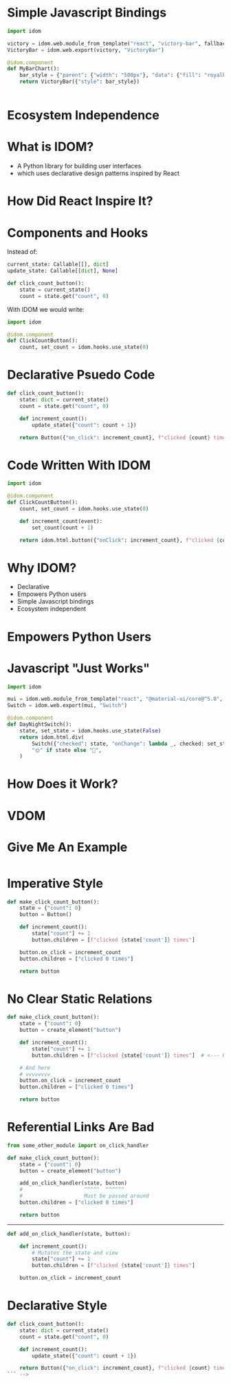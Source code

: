 
# Simple Javascript Bindings

```python
import idom

victory = idom.web.module_from_template("react", "victory-bar", fallback="⌛")
VictoryBar = idom.web.export(victory, "VictoryBar")

@idom.component
def MyBarChart():
    bar_style = {"parent": {"width": "500px"}, "data": {"fill": "royalblue"}}
    return VictoryBar({"style": bar_style})
```

<div style="display:flex;justify-content:center;">
  <span data-idom="views.victory_chart" />
</div>


<!--

When you do need to use Javascript it's easy

Because IDOM is still running Python in the backened
e.g. Matplotlib ex

So long as library you want is React

Just export the component you want and use it

-->


# Ecosystem Independence

<span data-idom="views.img" data-file="idom-in-jupyter.gif" />

<!--

- IDOM's peers intentionally or by neccessity lock you into using one set of tools
  - EX. Jupyter Widgets, Plotly, or Streamlit
  - A widget written for one of these tools can't be ported elsewhere
  - One written for IDOM can, in principle be taken anywhere
  - Already supports Juyterpy and Plotly Dash

-->





# What is IDOM?

- A Python library for building user interfaces
- which uses declarative design patterns inspired by React

<!--

Ok, now that we've got some context under out belt
what is IDOM?
Well hopefully these bullets make sense now.

-->


# How Did React Inspire It?

<!--

The main thing we took where the
- functional components
- hooks

-->


# Components and Hooks

Instead of:

```python
current_state: Callable[[], dict]
update_state: Callable[[dict], None]

def click_count_button():
    state = current_state()
    count = state.get("count", 0)
```

With IDOM we would write:

```python
import idom

@idom.component
def ClickCountButton():
    count, set_count = idom.hooks.use_state(0)
```

<!--

- component: encapsulates the state and representation of a view
- hook: allows you to "hook" into the life cycle and state of a component

- use_state hook achieves the same effect
- returns the current state with a callback to update it
- also defines a default value

-->


# Declarative Psuedo Code


```python
def click_count_button():
    state: dict = current_state()
    count = state.get("count", 0)

    def increment_count():
        update_state({"count": count + 1})

    return Button({"on_click": increment_count}, f"clicked {count} times")
```


# Code Written With IDOM

```python
import idom

@idom.component
def ClickCountButton():
    count, set_count = idom.hooks.use_state(0)

    def increment_count(event):
        set_count(count + 1)

    return idom.html.button({"onClick": increment_count}, f"clicked {count} times")
```


# Why IDOM?

- Declarative
- Empowers Python users
- Simple Javascript bindings
- Ecosystem independent

<!--

we got a sense for what it is

now why should you use it - there are lots of alternatives out there

most assume you have a JS team that can make custom components

Streamlit: state management is restrictive
IpyWidgets: imperative design patterns
complicated JS bindings



- declarative
  - already covered but its an important point
  - many peers rely on imperative design patterns

GO TO NEXT SLIDE

-->


# Empowers Python Users

<span data-idom="views.gallery" />

<!--

- IDOM doesn't limit Python users to high level abstractions
  - You can control the DOM with nearly as much flexibility as a JS dev

-->


# Javascript "Just Works"

```python
import idom

mui = idom.web.module_from_template("react", "@material-ui/core@^5.0", fallback="⌛")
Switch = idom.web.export(mui, "Switch")

@idom.component
def DayNightSwitch():
    state, set_state = idom.hooks.use_state(False)
    return idom.html.div(
        Switch({"checked": state, "onChange": lambda _, checked: set_state(checked)}),
        "🌞" if state else "🌚",
    )
```

<div style="margin-left: 30%">
  <span data-idom="views.day_night_switch" />
</div>


<!--

- When you do need to use Javascript it's easy
  - When you're just experimenting, many things work "out of the box"
  - When you it to be "production-grade" the bindings are simple
  - It's so simple you can do it without build tooling!

-->




# How Does it Work?


# VDOM

<span data-idom="views.img" data-file="idom-flow-diagram.svg" />






# Give Me An Example

<div style="margin-left:20%;margin-top:50px" >
  <span data-idom="views.click_count" />
</div>


# Imperative Style

```python
def make_click_count_button():
    state = {"count": 0}
    button = Button()

    def increment_count():
        state["count"] += 1
        button.children = [f"clicked {state['count']} times"]

    button.on_click = increment_count
    button.children = ["clicked 0 times"]

    return button
```


# No Clear Static Relations

```python
def make_click_count_button():
    state = {"count": 0}
    button = create_element("button")

    def increment_count():
        state["count"] += 1
        button.children = [f"clicked {state['count']} times"]  # <--- Here

    # And here
    # vvvvvvvv
    button.on_click = increment_count
    button.children = ["clicked 0 times"]

    return button
```

<!--

structure/behavior defined in more than one place

No one place to know structure and behavior of view.

-->


# Referential Links Are Bad

```python
from some_other_module import on_click_handler

def make_click_count_button():
    state = {"count": 0}
    button = create_element("button")

    add_on_click_handler(state, button)
    #                    ^^^^^  ^^^^^^
    #                    Must be passed around
    button.children = ["clicked 0 times"]

    return button
```

---

```python
def add_on_click_handler(state, button):

    def increment_count():
        # Mutates the state and view
        state["count"] += 1
        button.children = [f"clicked {state['count']} times"]

    button.on_click = increment_count
```

<!--

elements and state must be passed up and down the call stack wherever they are needed.

evolving view requires mutation

means that a function layers down in the call stack
can accidentally or intentionally impact the behavior of
ostensibly unrelated parts of the program.

-->


# Declarative Style

```python
def click_count_button():
    state: dict = current_state()
    count = state.get("count", 0)

    def increment_count():
        update_state({"count": count + 1})

    return Button({"on_click": increment_count}, f"clicked {count} times")
``` -->
